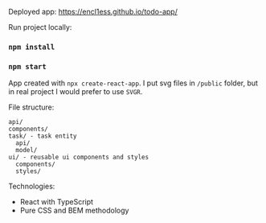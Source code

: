 Deployed app:
https://encl1ess.github.io/todo-app/

Run project locally:

### `npm install`

### `npm start`

App created with `npx create-react-app`.
I put svg files in `/public` folder, but in real project I would prefer to use `SVGR`.

File structure:

```
api/
components/
task/ - task entity
  api/
  model/
ui/ - reusable ui components and styles
  components/
  styles/
```

Technologies:

- React with TypeScript
- Pure CSS and BEM methodology

